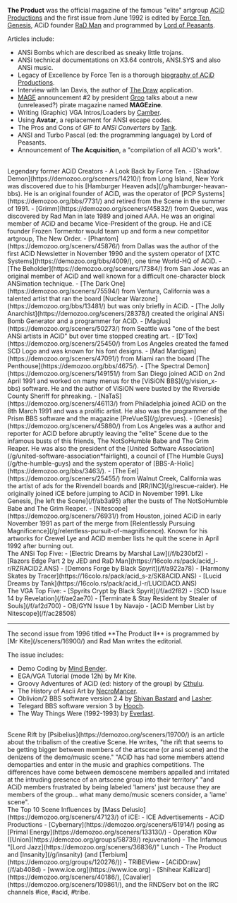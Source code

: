 **The Product** was the official magazine of the famous "elite" artgroup [ACiD Productions](/g/acid-productions) and the first issue from June 1992 is edited by [Force Ten](https://demozoo.org/sceners/25685/), [Genesis](https://demozoo.org/sceners/45880/), ACiD founder [RaD Man](https://demozoo.org/sceners/14207/) and programmed by [Lord of Peasants](https://demozoo.org/sceners/47116/).

Articles include:
 - ANSi Bombs which are described as sneaky little trojans.
 - ANSi technical documentations on X3.64 controls, ANSI.SYS and also ANSi music.
 - Legacy of Excellence by Force Ten is a thorough <u>biography of ACiD Productions</u>.
 - Interview with Ian Davis, the author of [The Draw](https://en.wikipedia.org/wiki/TheDraw) application.
 - [MAGE](/g/master-artists-guild-for-the-elite) announcement #2 by president [Groo](/sceners/25800/) talks about a new (unreleased?) pirate magazine named **MAGEzine**.
 - Writing (Graphic) VGA Intros/Loaders by [Camber](https://demozoo.org/sceners/25378/).
 - Using **Avatar**, a replacement for ANSI escape codes.
 - The Pros and Cons of _GIF to ANSI Converters_ by [Tank](https://demozoo.org/sceners/14212/).
 - ANSI and Turbo Pascal (ed: the programming language) by Lord of Peasants.
 - Announcement of **The Acquisition**, a "compilation of all ACiD's work".

<br>
Legendary former ACiD Creators - A Look Back by Force Ten.
- [Shadow Demon](https://demozoo.org/sceners/14210/) from Long Island, New York was discovered due to his [Hamburger Heaven ads](/g/hamburger-heavan-bbs). He is an original founder of ACiD, was the operator of [PCP Systems](https://demozoo.org/bbs/7731/) and retired from the Scene in the summer of 1991.
- [Grimm](https://demozoo.org/sceners/45832/) from Quebec, was discovered by Rad Man in late 1989 and joined AAA. He was an original member of ACiD and became Vice-President of the group. He and iCE founder Frozen Tormentor would team up and form a new competitor artgroup, The New Order.
- [Phantom](https://demozoo.org/sceners/45876/) from Dallas was the author of the first ACiD Newsletter in November 1990 and the system operator of [XTC Systems](https://demozoo.org/bbs/4009/), one time World-HQ of ACiD.
- [The Beholder](https://demozoo.org/sceners/17384/) from San Jose was an original member of ACiD and well known for a difficult one-character block ANSimation technique.
- [The Dark One](https://demozoo.org/sceners/75594/) from Ventura, California was a talented artist that ran the board [Nuclear Warzone](https://demozoo.org/bbs/13481/) but was only briefly in ACiD.
- [The Jolly Anarchist](https://demozoo.org/sceners/28378/) created the original ANSi Bomb Generator and a programmer for ACiD.
- [Magius](https://demozoo.org/sceners/50273/) from Seattle was "one of the best ANSi artists in ACiD" but over time stopped creating art.
- [D'Tox](https://demozoo.org/sceners/25450/) from Los Angeles created the famed SCD Logo and was known for his font designs.
- [Mad Mardigan](https://demozoo.org/sceners/47091/) from Miami ran the board [The Penthouse](https://demozoo.org/bbs/4675/).
- [The Spectral Demon](https://demozoo.org/sceners/149151/) from San Diego joined ACiD on 2nd April 1991 and worked on many menus for the [ViSiON BBS](/g/vision_x-bbs) software. He and the author of ViSiON were busted by the Riverside County Sheriff for phreaking.
- [NaTaS](https://demozoo.org/sceners/46113/) from Philadelphia joined ACiD on the 8th March 1991 and was a prolific artist. He also was the programmer of the Prism BBS software and the magazine [PreVueS](/g/prevues).
- [Genesis](https://demozoo.org/sceners/45880/) from Los Angeles was a author and reporter for ACiD before abruptly leaving the "elite" Scene due to the infamous busts of this friends, The NotSoHumble Babe and The Grim Reaper. He was also the president of the [United Software Association](/g/united-software-association*fairlight), a council of [The Humble Guys](/g/the-humble-guys) and the system operator of [BBS-A-Holic](https://demozoo.org/bbs/3463/).
- [The Eel](https://demozoo.org/sceners/25455/) from Walnut Creek, California was the artist of ads for the Rivendell boards and [RR/INC](/g/rescue-raider). He originally joined iCE before jumping to ACiD in November 1991. Like Genesis, [he left the Scene](/f/ab3a95) after the busts of The NotSoHumble Babe and The Grim Reaper.
- [Nitescope](https://demozoo.org/sceners/76931/) from Houston, joined ACiD in early November 1991 as part of the merge from [Relentlessly Pursuing Magnificence](/g/relentless-pursuit-of-magnificence). Known for his artworks for Crewel Lye and ACiD member lists he quit the scene in April 1992 after burning out.

<br>
The ANSi Top Five:
- [Electric Dreams by Marshal Law](/f/b230bf2)
- [Razors Edge Part 2 by JED and RaD Man](https://16colo.rs/pack/acid_l-r/RZRACID2.ANS)
- [Demons Forge by Black Spyrit](/f/a922a78)
- [Harmony Skates by Tracer](https://16colo.rs/pack/acid_s-z/SK8ACID.ANS)
- [Lucid Dreams by Tank](https://16colo.rs/pack/acid_l-r/LUCIDACD.ANS)
  
<br>
The VGA Top Five:
- [Spyrits Crypt by Black Spyrit](/f/ad2f82)
- [SCD Issue 14 by Revelation](/f/ae2ae70)
- [Terminate & Stay Resident by Stealer of Souls](/f/af2d700)
- OB/GYN Issue 1 by Navajo
- [ACiD Member List by Nitescope](/f/ac28508)

<hr>
The second issue from 1996 titled **The Product II** is programmed by [Mr Kite](/sceners/16900/) and Rad Man writes the editorial.

The issue includes:
- Demo Coding by [Mind Bender](https://demozoo.org/sceners/47120/).
- EGA/VGA Tutorial (mode 12h) by Mr Kite.
- Groovy Adventures of ACiD (ed: history of the group) by [Cthulu](https://demozoo.org/sceners/14134/).
- The History of Ascii Art by [NecroMancer](https://demozoo.org/sceners/23020/).
- Oblivion/2 BBS software version 2.4 by [Shivan Bastard](https://demozoo.org/sceners/46213/) and [Lasher](https://demozoo.org/sceners/47122/).
- Telegard BBS software version 3 by [Hooch](https://demozoo.org/sceners/28430/).
- The Way Things Were (1992-1993) by [Everlast](https://demozoo.org/sceners/25470/).

<br>
Scene Rift by [Psibelius](https://demozoo.org/sceners/19700/) is an article about the tribalism of the creative Scene. He writes, "the rift that seems to be getting bigger between members of the artscene (or ansi scene) and the denizens of the demo/music scene." "ACiD has had some members attend demoparties and enter in the music and graphics competitions. The differences have come between demoscene members appalled and irritated at the intruding presence of an artscene group into their territory" "and ACiD members frustrated by being labeled 'lamers' just because they are members of the group... what many demo/music sceners consider, a 'lame' scene".

<br>
The Top 10 Scene Influences by [Mass Delusio](https://demozoo.org/sceners/47123/) of iCE:
- ICE Advertisements
- ACiD Productions
- [Cybernary](https://demozoo.org/sceners/61914/) posing as [Primal Energy](https://demozoo.org/sceners/133130/)
- Operation K0w ([Union](https://demozoo.org/groups/58739/) rejuvenation)
- The Infamous "[Lord Jazz](https://demozoo.org/sceners/36836/)" Lunch
- The Product and [Insanity](/g/insanity) (and [Terbium](https://demozoo.org/groups/120276/))
- TRiBEView
- [ACiDDraw](/f/ab408d)
- [www.ice.org](https://www.ice.org)
- [Shihear Kallizard](https://demozoo.org/sceners/40186/), [Cavalier](https://demozoo.org/sceners/109861/), and the RNDServ bot on the IRC channels #ice, #acid, #tribe. 